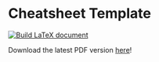 # Cheatsheet Template

[![Build LaTeX document](../../actions/workflows/main.yml/badge.svg)](../../actions/workflows/main.yml)


Download the latest PDF version [here](../../releases/latest)!

